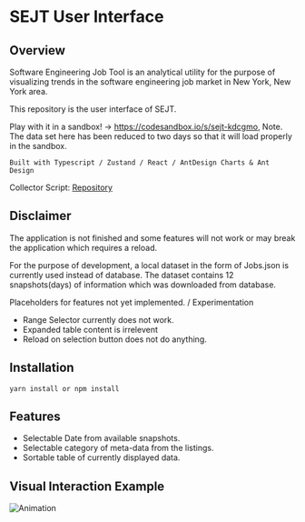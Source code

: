 # SEJT User Interface
## Overview
Software Engineering Job Tool is an analytical utility for the purpose of visualizing trends in the software engineering job market in New York, New York area.

This repository is the user interface of SEJT.

Play with it in a sandbox! -> https://codesandbox.io/s/sejt-kdcgmo, Note. The data set here has been reduced to two days so that it will load properly in the sandbox.

``
Built with Typescript / Zustand / React / AntDesign Charts & Ant Design
``

  Collector Script: [Repository](https://github.com/ilyadevwork/SEJT-Project)

## Disclaimer

The application is not finished and some
features will not work or may break the application which requires a reload.

For the purpose of development, a local dataset in the form of Jobs.json is currently used instead of database. The dataset contains 12 snapshots(days) of information which was downloaded from database.

  Placeholders for features not yet implemented. / Experimentation
* Range Selector currently does not work.
* Expanded table content is irrelevent
* Reload on selection button does not do anything.



## Installation
```
yarn install or npm install
```

## Features
* Selectable Date from available snapshots.
* Selectable category of meta-data from the listings.
* Sortable table of currently displayed data.

## Visual Interaction Example
![Animation](https://user-images.githubusercontent.com/56001020/175849184-1f3a96df-a13e-4bb2-bd3c-96955be9d885.gif)

